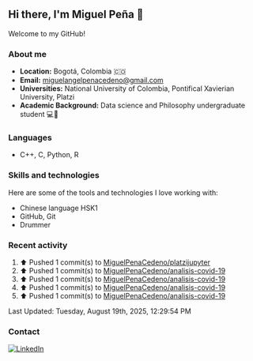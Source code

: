 ## Hi there, I'm Miguel Peña 👋

Welcome to my GitHub!

### About me

- **Location:** Bogotá, Colombia :colombia:
- **Email:** <miguelangelpenacedeno@gmail.com>
- **Universities:** National University of Colombia, Pontifical Xavierian University, Platzi
- **Academic Background:** Data science and Philosophy undergraduate student :computer::book:

### Languages

- C++, C, Python, R

### Skills and technologies

Here are some of the tools and technologies I love working with:

- Chinese language HSK1
- GitHub, Git
- Drummer

### Recent activity
<!--RECENT_ACTIVITY:start-->
1. ⬆️ Pushed 1 commit(s) to [MiguelPenaCedeno/platzijupyter](https://github.com/MiguelPenaCedeno/platzijupyter)<br>
2. ⬆️ Pushed 1 commit(s) to [MiguelPenaCedeno/analisis-covid-19](https://github.com/MiguelPenaCedeno/analisis-covid-19)<br>
3. ⬆️ Pushed 1 commit(s) to [MiguelPenaCedeno/analisis-covid-19](https://github.com/MiguelPenaCedeno/analisis-covid-19)<br>
4. ⬆️ Pushed 1 commit(s) to [MiguelPenaCedeno/analisis-covid-19](https://github.com/MiguelPenaCedeno/analisis-covid-19)<br>
5. ⬆️ Pushed 1 commit(s) to [MiguelPenaCedeno/analisis-covid-19](https://github.com/MiguelPenaCedeno/analisis-covid-19)<br>
<!--RECENT_ACTIVITY:end-->

<!--RECENT_ACTIVITY:last_update-->
Last Updated: Tuesday, August 19th, 2025, 12:29:54 PM
<!--RECENT_ACTIVITY:last_update_end-->

### Contact

[![LinkedIn](https://img.shields.io/badge/LinkedIn-Profile-blue?style=for-the-badge&logo=linkedin)](https://www.linkedin.com/in/miguel-angel-pena-cedeno/)
